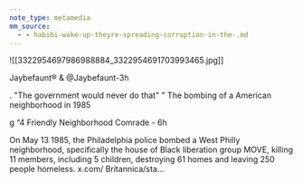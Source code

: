 ```yaml
---
note_type: metamedia
mm_source:
  - - habibi-wake-up-theyre-spreading-corruption-in-the-.md
---
```


![[3322954697986988884_3322954691703993465.jpg]]

Jaybefaunt® & @Jaybefaunt-3h

. "The government would never do that"
" The bombing of a American neighborhood in
1985

g “4 Friendly Neighborhood Comrade - 6h

On May 13 1985, the Philadelphia police
bombed a West Philly neighborhood,
specifically the house of Black liberation
group MOVE, killing 11 members, including
5 children, destroying 61 homes and
leaving 250 people homeless. x.com/
Britannica/sta...


